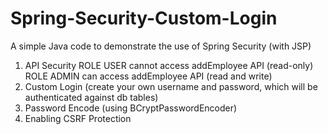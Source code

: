 # Spring-Security-Custom-Login

A simple Java code to demonstrate the use of Spring Security (with JSP)
1. API Security 
  ROLE USER cannot access addEmployee API (read-only)
  ROLE ADMIN can access addEmployee API (read and write)  
2. Custom Login (create your own username and password, which will be authenticated against db tables)
3. Password Encode (using BCryptPasswordEncoder)
4. Enabling CSRF Protection
